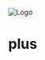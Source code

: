 ![Logo](https://cdn.discordapp.com/attachments/327958586959462410/332816672933019649/plus3.png)
# plus
